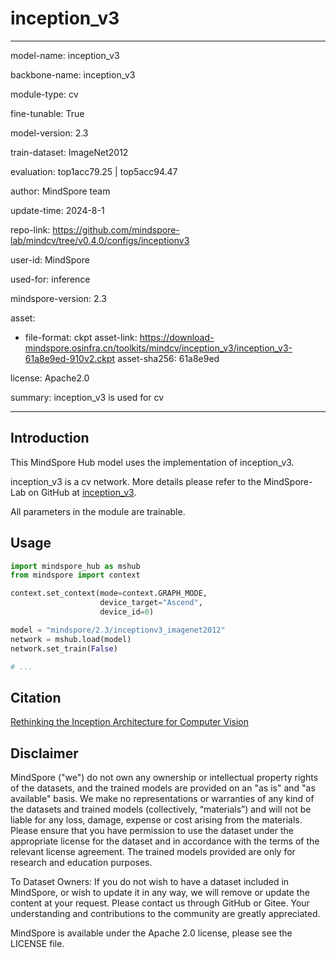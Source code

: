 # inception_v3

---

model-name: inception_v3

backbone-name: inception_v3

module-type: cv

fine-tunable: True

model-version: 2.3

train-dataset: ImageNet2012

evaluation: top1acc79.25 | top5acc94.47

author: MindSpore team

update-time: 2024-8-1

repo-link: <https://github.com/mindspore-lab/mindcv/tree/v0.4.0/configs/inceptionv3>

user-id: MindSpore

used-for: inference

mindspore-version: 2.3

asset:

-
    file-format: ckpt
    asset-link: <https://download-mindspore.osinfra.cn/toolkits/mindcv/inception_v3/inception_v3-61a8e9ed-910v2.ckpt>
    asset-sha256: 61a8e9ed

license: Apache2.0

summary: inception_v3 is used for cv

---

## Introduction

This MindSpore Hub model uses the implementation of inception_v3.

inception_v3 is a cv network. More details please refer to the MindSpore-Lab on GitHub at [inception_v3](https://github.com/mindspore-lab/mindcv/blob/v0.4.0/configs/inceptionv3/README.md).

All parameters in the module are trainable.

## Usage

```python
import mindspore_hub as mshub
from mindspore import context

context.set_context(mode=context.GRAPH_MODE,
                    device_target="Ascend",
                    device_id=0)

model = "mindspore/2.3/inceptionv3_imagenet2012"
network = mshub.load(model)
network.set_train(False)

# ...
```

## Citation

[Rethinking the Inception Architecture for Computer Vision](https://arxiv.org/pdf/1512.00567.pdf)

## Disclaimer

MindSpore ("we") do not own any ownership or intellectual property rights of the datasets, and the trained models are provided on an "as is" and "as available" basis. We make no representations or warranties of any kind of the datasets and trained models (collectively, “materials”) and will not be liable for any loss, damage, expense or cost arising from the materials. Please ensure that you have permission to use the dataset under the appropriate license for the dataset and in accordance with the terms of the relevant license agreement. The trained models provided are only for research and education purposes.

To Dataset Owners: If you do not wish to have a dataset included in MindSpore, or wish to update it in any way, we will remove or update the content at your request. Please contact us through GitHub or Gitee. Your understanding and contributions to the community are greatly appreciated.

MindSpore is available under the Apache 2.0 license, please see the LICENSE file.
